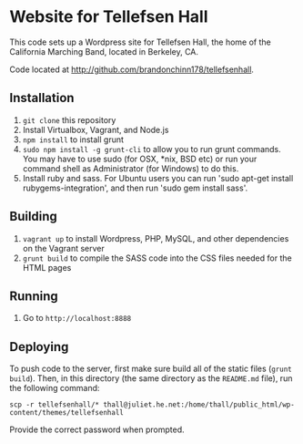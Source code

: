 # Website for Tellefsen Hall

This code sets up a Wordpress site for Tellefsen Hall, the home of the California Marching Band, located in Berkeley, CA.

Code located at http://github.com/brandonchinn178/tellefsenhall.

## Installation
1. `git clone` this repository
1. Install Virtualbox, Vagrant, and Node.js
1. `npm install` to install grunt
1. `sudo npm install -g grunt-cli` to allow you to run grunt commands. You may have to use sudo (for OSX, *nix, BSD etc) or run your command shell as Administrator (for Windows) to do this.
1. Install ruby and sass. For Ubuntu users you can run 'sudo apt-get install rubygems-integration', and then run 'sudo gem install sass'.

## Building
1. `vagrant up` to install Wordpress, PHP, MySQL, and other dependencies on the Vagrant server
1. `grunt build` to compile the SASS code into the CSS files needed for the HTML pages

## Running
1. Go to `http://localhost:8888`

## Deploying
To push code to the server, first make sure build all of the static files (`grunt build`). Then, in this directory (the same directory as the `README.md` file), run the following command:

```
scp -r tellefsenhall/* thall@juliet.he.net:/home/thall/public_html/wp-content/themes/tellefsenhall
```

Provide the correct password when prompted.
